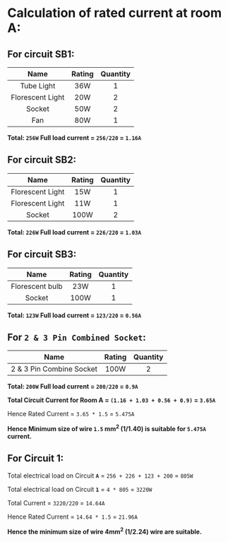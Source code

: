 # Calculation of rated current at room A:
For circuit SB1:
----------------

|       Name       | Rating | Quantity |
|:----------------:|:------:|:--------:|
|    Tube Light    |   36W  |     1    |
| Florescent Light |   20W  |     2    |
|      Socket      |   50W  |     2    |
|        Fan       |   80W  |     1    |

**Total: `256W`**
**Full load current = `256/220` = `1.16A`**

For circuit SB2:
----------------

|       Name       | Rating | Quantity |
|:----------------:|:------:|:--------:|
| Florescent Light |   15W  |     1    |
| Florescent Light |   11W  |     1    |
|      Socket      |  100W  |     2    |

**Total: `226W`**
**Full load current = `226/220` = `1.03A`**

For circuit SB3:
----------------

|       Name       | Rating | Quantity |
|:----------------:|:------:|:--------:|
|  Florescent bulb |   23W  |     1    |
|      Socket      |  100W  |     1    |

**Total: `123W`**
**Full load current = `123/220` = `0.56A`**

For `2 & 3 Pin Combined Socket`:
--------------------------------

|           Name           | Rating | Quantity |
|:------------------------:|:------:|:--------:|
| 2 & 3 Pin Combine Socket |  100W  |     2    |

**Total: `200W`**
**Full load current = `200/220` = `0.9A`**

**Total Circuit Current for Room A = `(1.16 + 1.03 + 0.56 + 0.9)` = `3.65A`**

Hence Rated Current = `3.65 * 1.5` = `5.475A`

**Hence Minimum size of wire `1.5` mm<sup>2</sup> (1/1.40) is suitable for `5.475A` current.**

## For Circuit 1:

Total electrical load on Circuit **`A`** = `256 + 226 + 123 + 200` = `805W`

Total electrical load on Circuit **`1`** = `4 * 805` = `3220W`

Total Current = `3220/220` = `14.64A`

Hence Rated Current = `14.64 * 1.5` = `21.96A`

**Hence the minimum size of wire 4mm<sup>2</sup> (1/2.24) wire are suitable.**
